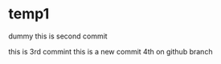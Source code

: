 # temp1
dummy 
this is second commit 

this is 3rd commint
this is a new commit 4th
on github branch 
